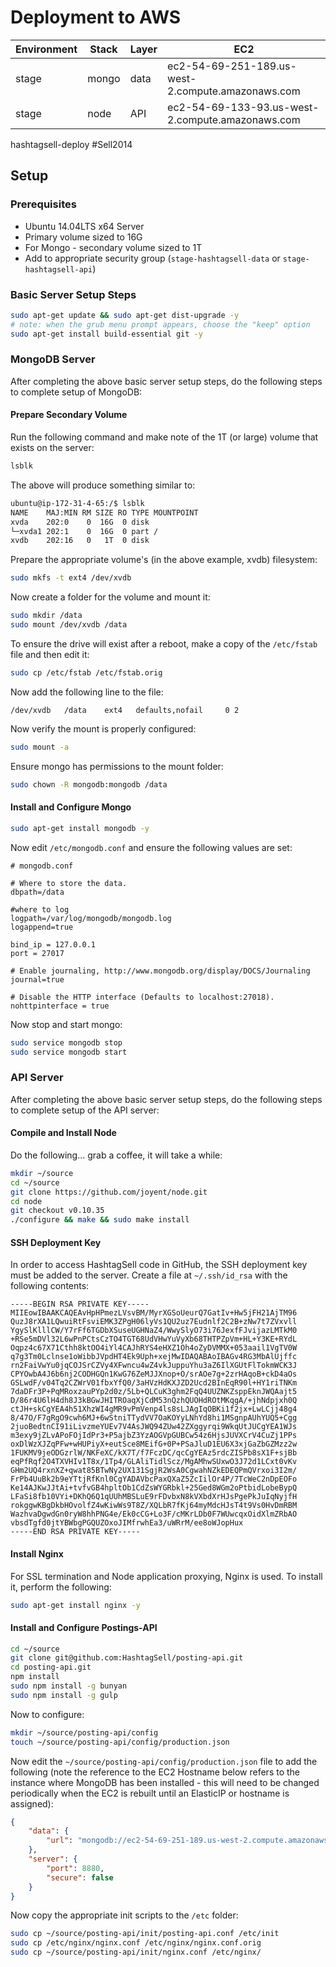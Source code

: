 # Deployment to AWS

|Environment|Stack|Layer|EC2|
|-----------|-----|-----|---|
|stage|mongo|data|ec2-54-69-251-189.us-west-2.compute.amazonaws.com|
|stage|node|API|ec2-54-69-133-93.us-west-2.compute.amazonaws.com|

hashtagsell-deploy
#Sell2014


## Setup

### Prerequisites

* Ubuntu 14.04LTS x64 Server
* Primary volume sized to 16G
* For Mongo - secondary volume sized to 1T
* Add to appropriate security group (`stage-hashtagsell-data` or `stage-hashtagsell-api`)

### Basic Server Setup Steps

```bash
sudo apt-get update && sudo apt-get dist-upgrade -y
# note: when the grub menu prompt appears, choose the "keep" option
sudo apt-get install build-essential git -y
```

### MongoDB Server

After completing the above basic server setup steps, do the following steps to complete setup of MongoDB:

#### Prepare Secondary Volume

Run the following command and make note of the 1T (or large) volume that exists on the server:

```bash
lsblk
```

The above will produce something similar to:

```bash
ubuntu@ip-172-31-4-65:/$ lsblk
NAME    MAJ:MIN RM SIZE RO TYPE MOUNTPOINT
xvda    202:0    0  16G  0 disk
└─xvda1 202:1    0  16G  0 part /
xvdb    202:16   0   1T  0 disk
```

Prepare the appropriate volume's (in the above example, xvdb) filesystem:

```bash
sudo mkfs -t ext4 /dev/xvdb
```

Now create a folder for the volume and mount it:

```bash
sudo mkdir /data
sudo mount /dev/xvdb /data
```

To ensure the drive will exist after a reboot, make a copy of the `/etc/fstab` file and then edit it:

```bash
sudo cp /etc/fstab /etc/fstab.orig
```

Now add the following line to the file:

```
/dev/xvdb 	/data 	 ext4 	defaults,nofail 	0 2
```

Now verify the mount is properly configured:

```bash
sudo mount -a
```

Ensure mongo has permissions to the mount folder:

```bash
sudo chown -R mongodb:mongodb /data
```

#### Install and Configure Mongo

```bash
sudo apt-get install mongodb -y
```

Now edit `/etc/mongodb.conf` and ensure the following values are set:

```
# mongodb.conf

# Where to store the data.
dbpath=/data

#where to log
logpath=/var/log/mongodb/mongodb.log
logappend=true

bind_ip = 127.0.0.1
port = 27017

# Enable journaling, http://www.mongodb.org/display/DOCS/Journaling
journal=true

# Disable the HTTP interface (Defaults to localhost:27018).
nohttpinterface = true
```

Now stop and start mongo:

```bash
sudo service mongodb stop
sudo service mongodb start
```

### API Server

After completing the above basic server setup steps, do the following steps to complete setup of the API server:

#### Compile and Install Node

Do the following... grab a coffee, it will take a while:

```bash
mkdir ~/source
cd ~/source
git clone https://github.com/joyent/node.git
cd node
git checkout v0.10.35
./configure && make && sudo make install
```

#### SSH Deployment Key

In order to access HashtagSell code in GitHub, the SSH deployment key must be added to the server. Create a file at `~/.ssh/id_rsa` with the following contents:

```
-----BEGIN RSA PRIVATE KEY-----
MIIEowIBAAKCAQEAvHpHPmezLVsvBM/MyrXGSoUeurQ7GatIv+Hw5jFH21AjTM96
QuzJ8rXA1LQwuiRtFsviEMK3ZPgH06lyVs1QU2uz7Eudnlf2C2B+zNw7t7ZVxvll
YgySlKlllCW/Y7rFf6TGDbXSuseUGHNaZ4/WwySlyO73i76JexfFJvijazLMTkM0
+RSe5mDVl32L6wPnPCtsCzTO4TGT68UdVHwYuVyXb68THTPZpVm+HL+Y3KE+RYdL
Oqpz4c67X71Cthh8ktOO4iYl4CAJhRYS4eHXZ1Oh4oZyDVMMX+053aail1VgTV0W
q7g3Tm0Lclnse1oWibbJVpdHT4Ek9Uph+xejMwIDAQABAoIBAGv4RG3MbAlUjffc
rn2FaiVwYu0jqCOJSrCZVy4XFwncu4wZ4vkJuppuYhu3aZ6IlXGUtFlTokmWCK3J
CPYOwbA4J6b6nj2CODHGQn1KwG76ZeMJJXnop+O/srAOe7g+2zrHAqoB+ckD4aOs
GSLwdF/v04Tq2CZWrV01fbxYfQ0/3aHVzHdKXJZD2Ucd2BInEqR90l+HY1riTNKm
7daDFr3P+PqMRoxzauPYp2d0z/5Lb+QLCuK3ghm2FqQ4UUZNKZsppEknJWQAajt5
D/86r4U6lH4dh8J3kBGwJHITROaqXjCdM53nQzhQUOHdROtMKqgA/+jhNdpjxh0Q
ctJH+skCgYEA4h51XhzWI4gMR9vPmVenp4ls8sLJAgIqOBKi1f2jx+LwLCjj48g4
8/47O/F7gRgO9cwh6MJ+6wStniTTydVV7OaKOYyLNhYd8hi1MSgnpAUhYUQ5+Cgg
2juoBedtnCI91iLivzmeYUEv7V4AsJWQ94ZUw42ZXggyrqi9WkqUtJUCgYEA1WJs
m3exy9jZLvAPoFOjIdPr3+P5ajbZ3YzAOGVpGUBCw54z6HjsJUVXCrV4CuZj1PPs
oxDlWzXJZqPFw+wHUPiyX+eutSce8MEifG+0P+PSaJluD1EU6X3xjGaZbGZMzz2w
1FUKMV9jeODGzrlW/NKFeXC/kX7T/f7FczDC/qcCgYEAz5rdcZISPb8sX1F+sjBb
eqPfRqf2O4TXVHIv1T8x/1Tp4/GLAliTidlScz/MgAMhwSUxwO3J72d1LCxt0vKv
GHm2UQ4rxnXZ+qwat85BTwNy2UX131SgjR2WsA0CgwahNZkEDEQPmQVrxoi3I2m/
FrPb4UuBk2b9eYTtjRfKnl0CgYADAVbcPaxQXaZ5ZcIilOr4P/7TcWeC2nDpEOFo
Ke14AJKwJJtAi+tvfvGB4hpltOb1CdZsWYGRbkl+25Ged8WGm2oPtbidLobeBypQ
LFaSi8fb10VYi+DKhQ6Q1qUUhMBSLuE9rFDvbxN8kVXbdXrHJsPgePkJuIqNyjfH
rokggwKBgDkbHOvolfZ4wKiwWs9T8Z/XQLbR7fKj64myMdcHJsT4t9Vs0HvDmRBM
WazhvaDgwdGn0ryW8hhPNG4e/Ek0cCG+Lo3F/cMKrLDb0F7WUwcqxOidXlmZRbAO
vbsdTgfd0jtYBWbgPGQUZOxoJIMfrwhEa3/uWRrM/ee8oWJopHux
-----END RSA PRIVATE KEY-----
```

#### Install Nginx

For SSL termination and Node application proxying, Nginx is used. To install it, perform the following:

```bash
sudo apt-get install nginx -y
```

#### Install and Configure Postings-API

```bash
cd ~/source
git clone git@github.com:HashtagSell/posting-api.git
cd posting-api.git
npm install
sudo npm install -g bunyan
sudo npm install -g gulp
```

Now to configure:

```bash
mkdir ~/source/posting-api/config
touch ~/source/posting-api/config/production.json
```

Now edit the `~/source/posting-api/config/production.json` file to add the following (note the reference to the EC2 Hostname below refers to the instance where MongoDB has been installed - this will need to be changed periodically when the EC2 is rebuilt until an ElasticIP or hostname is assigned):

```json
{
	"data": {
		"url": "mongodb://ec2-54-69-251-189.us-west-2.compute.amazonaws.com:27017/hashtagsell-posting-v1"
	},
	"server": {
		"port": 8880,
		"secure": false
	}
}
```

Now copy the appropriate init scripts to the `/etc` folder:

```bash
sudo cp ~/source/posting-api/init/posting-api.conf /etc/init
sudo cp /etc/nginx/nginx.conf /etc/nginx/nginx.conf.orig
sudo cp ~/source/posting-api/init/nginx.conf /etc/nginx/
```
